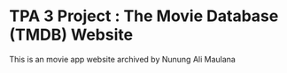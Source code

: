 # TPA 3 Project : The Movie Database (TMDB) Website
This is an movie app website archived by Nunung Ali Maulana
